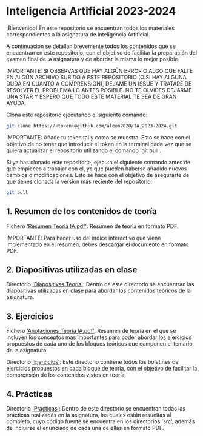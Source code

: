 # Inteligencia Artificial 2023-2024

¡Bienvenido! En este repositorio se encuentran todos los materiales correspondientes a la asignatura de Inteligencia Artificial.

A continuación se detallan brevemente todos los contenidos que se encuentran en este repositorio, con el objetivo de facilitar la preparación del examen final de la asignatura y de abordar la misma lo mejor posible.

IMPORTANTE: SI OBSERVAS QUE HAY ALGÚN ERROR O ALGO QUE FALTE EN ALGÚN ARCHIVO SUBIDO A ESTE REPOSITORIO (O SI HAY ALGUNA DUDA EN CUANTO A COMPRENSIÓN), DÉJAME UN ISSUE Y TRATARÉ DE RESOLVER EL PROBLEMA LO ANTES POSIBLE. NO TE OLVIDES DEJARME UNA STAR Y ESPERO QUE TODO ESTE MATERIAL TE SEA DE GRAN AYUDA.

Clona este repositorio ejecutando el siguiente comando:

```sh
git clone https://<token>@github.com/aleon2020/IA_2023-2024.git
```

IMPORTANTE: Añade tu token tal y como se muestra. Esto se hace con el objetivo de no tener que introducir el token en la terminal cada vez que se quiera actualizar el repositorio utilizando el comando 'git pull'.

Si ya has clonado este repositorio, ejecuta el siguiente comando antes de que empieces a trabajar con él, ya que pueden haberse añadido nuevos cambios o modificaciones. Esto se hace con el objetivo de asegurarte de que tienes clonada la versión más reciente del repositorio:

```sh
git pull
```

## 1. Resumen de los contenidos de teoría

Fichero ['Resumen Teoría IA.pdf'](https://github.com/aleon2020/IA_2023-2024/blob/main/Resumen%20Teor%C3%ADa%20IA.pdf): Resumen de teoría en formato PDF.

IMPORTANTE: Para hacer uso del índice interactivo que viene implementado en el resumen, debes descargar el documento en formato PDF.

## 2. Diapositivas utilizadas en clase

Directorio ['Diapositivas Teoría'](https://github.com/aleon2020/IA_2023-2024/tree/main/Diapositivas%20Teor%C3%ADa): Dentro de este directorio se encuentran las diapositivas utilizadas en clase para abordar los contenidos teóricos de la asignatura.

## 3. Ejercicios

Fichero ['Anotaciones Teoría IA.pdf'](https://github.com/aleon2020/IA_2023-2024/blob/main/Anotaciones%20Teor%C3%ADa%20IA.pdf): Resumen de teoría en el que se incluyen los conceptos más importantes para poder abordar los ejercicios propuestos de cada uno de los bloques teóricos que componen el temario de la asignatura.

Directorio ['Ejercicios'](https://github.com/aleon2020/IA_2023-2024/tree/main/Ejercicios): Este directorio contiene todos los boletines de ejercicios propuestos en cada bloque de teoría, con el objetivo de facilitar la comprensión de los contenidos vistos en teoría.

## 4. Prácticas

Directorio ['Prácticas'](https://github.com/aleon2020/IA_2023-2024/tree/main/Pr%C3%A1cticas): Dentro de este directorio se encuentran todas las prácticas realizadas en la asignatura, las cuales están resueltas al completo, cuyo código fuente se encuentra en los directorios 'src', además de incluirse el enunciado de cada una de ellas en formato PDF.
